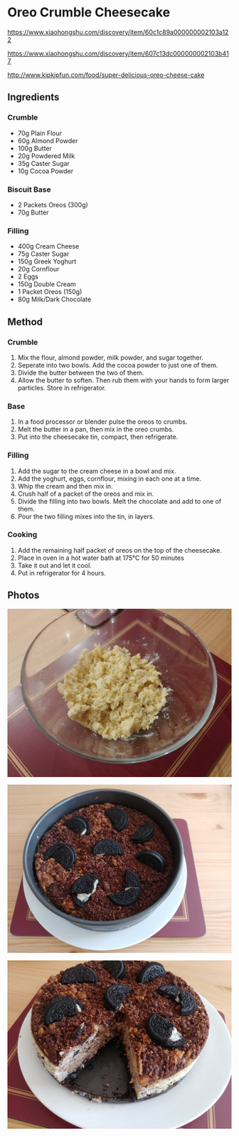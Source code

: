 # Oreo Crumble Cheesecake

https://www.xiaohongshu.com/discovery/item/60c1c89a000000002103a122

https://www.xiaohongshu.com/discovery/item/607c13dc000000002103b417

http://www.kipkipfun.com/food/super-delicious-oreo-cheese-cake


## Ingredients

### Crumble

- 70g Plain Flour
- 60g Almond Powder
- 100g Butter
- 20g Powdered Milk
- 35g Caster Sugar
- 10g Cocoa Powder

### Biscuit Base

- 2 Packets Oreos (300g)
- 70g Butter

### Filling

- 400g Cream Cheese
- 75g Caster Sugar
- 150g Greek Yoghurt
- 20g Cornflour 
- 2 Eggs
- 150g Double Cream
- 1 Packet Oreos (150g)
- 80g Milk/Dark Chocolate

## Method

### Crumble

1. Mix the flour, almond powder, milk powder, and sugar together.
2. Seperate into two bowls. Add the cocoa powder to just one of them.
3. Divide the butter between the two of them.
4. Allow the butter to soften. Then rub them with your hands to form larger particles. Store in refrigerator.

### Base

1. In a food processor or blender pulse the oreos to crumbs.
2. Melt the butter in a pan, then mix in the oreo crumbs.
3. Put into the cheesecake tin, compact, then refrigerate.

### Filling

1. Add the sugar to the cream cheese in a bowl and mix.
2. Add the yoghurt, eggs, cornflour, mixing in each one at a time.
3. Whip the cream and then mix in.
4. Crush half of a packet of the oreos and mix in.
5. Divide the filling into two bowls. Melt the chocolate and add to one of them.
6. Pour the two filling mixes into the tin, in layers.

### Cooking

1. Add the remaining half packet of oreos on the top of the cheesecake.
2. Place in oven in a hot water bath at 175°C for 50 minutes
3. Take it out and let it cool.
4. Put in refrigerator for 4 hours.

## Photos

![Making the crumble](../images/oreo_crumble_cheesecake_1_compressed.jpg)

![](../images/oreo_crumble_cheesecake_2_compressed.jpg)

![](../images/oreo_crumble_cheesecake_3_compressed.jpg)
